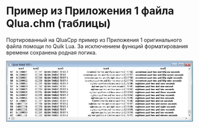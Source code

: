 # Пример из Приложения 1 файла Qlua.chm (таблицы)

Портированный на QluaCpp пример из Приложения 1 оригинального файла помощи по Quik Lua.
За исключением функций форматирования времени сохранена родная логика.

![Пример отображения таблицы](doc/qlua_chm_ex1.png)


